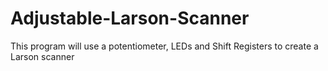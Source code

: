 # Adjustable-Larson-Scanner
This program will use a potentiometer,  LEDs and Shift Registers to create a Larson scanner
